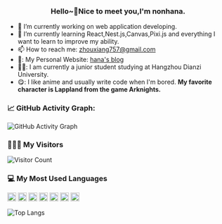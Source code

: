 <h3 align="center">Hello~👋Nice to meet you,I'm nonhana.</h3>

- 🔭 I’m currently working on web application developing.
- 🌱 I’m currently learning React,Nest.js,Canvas,Pixi.js and everything I want to learn to improve my ability.
- 📫 How to reach me: zhouxiang757@gmail.com
- 👥: My Personal Website: [hana's blog](https://nonhana.github.io)
- 👨‍🎓: I am currently a junior student studying at Hangzhou Dianzi University.
- :yum:: I like anime and usually write code when I'm bored. **My favorite character is Lappland from the game Arknights.**

### 📈 GitHub Activity Graph:

![GitHub Activity Graph](https://github-readme-stats.vercel.app/api?username=nonhana&show_icons=true&theme=transparent)

### 🧑‍🤝‍🧑 My Visitors

![Visitor Count](https://count.getloli.com/get/@:nonhana)

### 💻 My Most Used Languages

<code><img height="20" src="https://cdn.svgporn.com/logos/typescript-icon.svg" alt="typescript" /></code>
<code><img height="20" src="https://cdn.svgporn.com/logos/javascript.svg" alt="javascript" /></code>
<code><img height="20" src="https://cdn.svgporn.com/logos/css-3.svg" alt="css" /></code>
<code><img height="20" src="https://cdn.svgporn.com/logos/html-5.svg" alt="html" /></code>
<code><img height="20" src="https://cdn.svgporn.com/logos/nodejs-icon.svg" alt="nodejs" /></code>
<code><img height="20" src="https://cdn.svgporn.com/logos/java.svg" alt="java" /></code>
<code><img height="20" src="https://cdn.svgporn.com/logos/python.svg" alt="python" /></code>

![Top Langs](https://github-readme-stats-xyxsw.vercel.app/api/top-langs/?username=nonhana&hide_title=true&hide_border=true&layout=default&langs_count=6&text_color=000&icon_color=fff&theme=graywhite&card_width=495)
